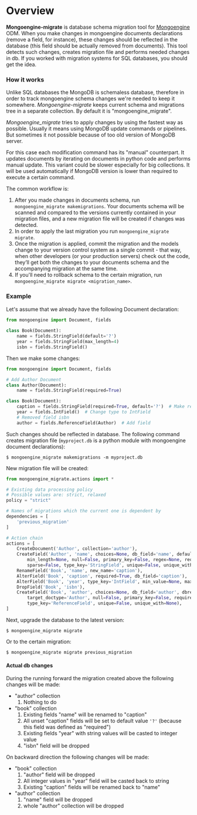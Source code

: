 # Overview

**Mongoengine-migrate** is database schema migration tool for 
[Mongoengine](http://mongoengine.org/) ODM. When you make changes in mongoengine documents 
declarations (remove a field, for instance), these changes should be reflected in the database
(this field should be actually removed from documents). This tool detects such changes,
creates migration file and performs needed changes in db. If you worked with migration systems 
for SQL databases, you should get the idea.

### How it works

Unlike SQL databases the MongoDB is schemaless database, therefore in order to track mongoengine
schema changes we're needed to keep it somewhere. *Mongoengine-migrate* keeps current schema 
and migrations tree in a separate collection. By default it is "mongoengine_migrate".

*Mongoengine_migrate* tries to apply changes by using the fastest way as possible. Usually it
means using MongoDB update commands or pipelines. But sometimes it not possible because of too
old version of MongoDB server.

For this case each modification command has its "manual" counterpart. It updates documents 
by iterating on documents in python code and performs manual update. This variant could be
slower especially for big collections. It will be used automatically if MongoDB version is
lower than required to execute a certain command.

The common workflow is:

1. After you made changes in documents schema, run `mongoengine_migrate makemigrations`.
Your documents schema will be scanned and compared to the versions currently contained in your 
migration files, and a new migration file will be created if changes was detected.
1. In order to apply the last migration you run `mongoengine_migrate migrate`.
1. Once the migration is applied, commit the migration and the models change to your version 
control system as a single commit - that way, when other developers (or your production servers)
check out the code, they’ll get both the changes to your documents schema and the accompanying 
migration at the same time.
1. If you'll need to rollback schema to the certain migration, run 
`mongoengine_migrate migrate <migration_name>`.

### Example

Let's assume that we already have the following Document declaration:

```python
from mongoengine import Document, fields
    
class Book(Document):
    name = fields.StringField(default='?')
    year = fields.StringField(max_length=4)
    isbn = fields.StringField()
```

Then we make some changes:

```python
from mongoengine import Document, fields

# Add Author Document
class Author(Document):
    name = fields.StringField(required=True)

class Book(Document):
    caption = fields.StringField(required=True, default='?')  # Make required and rename
    year = fields.IntField()  # Change type to IntField
    # Removed field isbn
    author = fields.ReferenceField(Author)  # Add field
```

Such changes should be reflected in database. The following command creates migration file
(`myproject.db` is a python module with mongoengine document declarations):

```console
$ mongoengine_migrate makemigrations -m myproject.db 
```

New migration file will be created:

```python
from mongoengine_migrate.actions import *

# Existing data processing policy
# Possible values are: strict, relaxed
policy = "strict"

# Names of migrations which the current one is dependent by
dependencies = [
    'previous_migration'
]

# Action chain
actions = [
    CreateDocument('Author', collection='author'),
    CreateField('Author', 'name', choices=None, db_field='name', default=None, max_length=None,
        min_length=None, null=False, primary_key=False, regex=None, required=False,
        sparse=False, type_key='StringField', unique=False, unique_with=None),
    RenameField('Book', 'name', new_name='caption'),
    AlterField('Book', 'caption', required=True, db_field='caption'),
    AlterField('Book', 'year', type_key='IntField', min_value=None, max_value=None),
    DropField('Book', 'isbn'),
    CreateField('Book', 'author', choices=None, db_field='author', dbref=False, default=None,
        target_doctype='Author', null=False, primary_key=False, required=False, sparse=False,
        type_key='ReferenceField', unique=False, unique_with=None),
]
```

Next, upgrade the database to the latest version:

```console
$ mongoengine_migrate migrate
```

Or to the certain migration:

```console
$ mongoengine_migrate migrate previous_migration
```

#### Actual db changes 

During the running forward the migration created above the following changes will be made:
* "author" collection
  1. Nothing to do
* "book" collection
  1. Existing fields "name" will be renamed to "caption"
  1. All unset "caption" fields will be set to default value `'?'`
     (because this field was defined as "required")
  1. Existing fields "year" with string values will be casted to integer value
  1. "isbn" field will be dropped

On backward direction the following changes will be made:
* "book" collection
  1. "author" field will be dropped
  1. All integer values in "year" field will be casted back to string
  1. Existing "caption" fields will be renamed back to "name"
* "author" collection
  1. "name" field will be dropped
  1. whole "author" collection will be dropped
